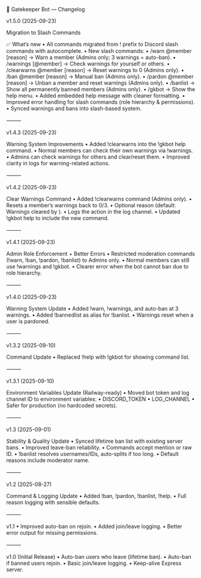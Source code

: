 📜 Gatekeeper Bot — Changelog

v1.5.0 (2025-09-23)

Migration to Slash Commands

✅ What’s new
	•	All commands migrated from ! prefix to Discord slash commands with autocomplete.
	•	New slash commands:
	•	/warn @member [reason] → Warn a member (Admins only; 3 warnings = auto-ban).
	•	/warnings [@member] → Check warnings for yourself or others.
	•	/clearwarns @member [reason] → Reset warnings to 0 (Admins only).
	•	/ban @member [reason] → Manual ban (Admins only).
	•	/pardon @member [reason] → Unban a member and reset warnings (Admins only).
	•	/banlist → Show all permanently banned members (Admins only).
	•	/gkbot → Show the help menu.
	•	Added embedded help message with cleaner formatting.
	•	Improved error handling for slash commands (role hierarchy & permissions).
	•	Synced warnings and bans into slash-based system.

⸻

v1.4.3 (2025-09-23)

Warning System Improvements
	•	Added !clearwarns into the !gkbot help command.
	•	Normal members can check their own warnings via !warnings.
	•	Admins can check warnings for others and clear/reset them.
	•	Improved clarity in logs for warning-related actions.

⸻

v1.4.2 (2025-09-23)

Clear Warnings Command
	•	Added !clearwarns command (Admins only).
	•	Resets a member’s warnings back to 0/3.
	•	Optional reason (default: Warnings cleared by <admin>).
	•	Logs the action in the log channel.
	•	Updated !gkbot help to include the new command.

⸻

v1.4.1 (2025-09-23)

Admin Role Enforcement + Better Errors
	•	Restricted moderation commands (!warn, !ban, !pardon, !banlist) to Admins only.
	•	Normal members can still use !warnings and !gkbot.
	•	Clearer error when the bot cannot ban due to role hierarchy.

⸻

v1.4.0 (2025-09-23)

Warning System Update
	•	Added !warn, !warnings, and auto-ban at 3 warnings.
	•	Added !bannedlist as alias for !banlist.
	•	Warnings reset when a user is pardoned.

⸻

v1.3.2 (2025-09-10)

Command Update
	•	Replaced !help with !gkbot for showing command list.

⸻

v1.3.1 (2025-09-10)

Environment Variables Update (Railway-ready)
	•	Moved bot token and log channel ID to environment variables:
	•	DISCORD_TOKEN
	•	LOG_CHANNEL
	•	Safer for production (no hardcoded secrets).

⸻

v1.3 (2025-09-01)

Stability & Quality Update
	•	Synced lifetime ban list with existing server bans.
	•	Improved leave-ban reliability.
	•	Commands accept mention or raw ID.
	•	!banlist resolves usernames/IDs, auto-splits if too long.
	•	Default reasons include moderator name.

⸻

v1.2 (2025-08-27)

Command & Logging Update
	•	Added !ban, !pardon, !banlist, !help.
	•	Full reason logging with sensible defaults.

⸻

v1.1
	•	Improved auto-ban on rejoin.
	•	Added join/leave logging.
	•	Better error output for missing permissions.

⸻

v1.0 (Initial Release)
	•	Auto-ban users who leave (lifetime ban).
	•	Auto-ban if banned users rejoin.
	•	Basic join/leave logging.
	•	Keep-alive Express server.
